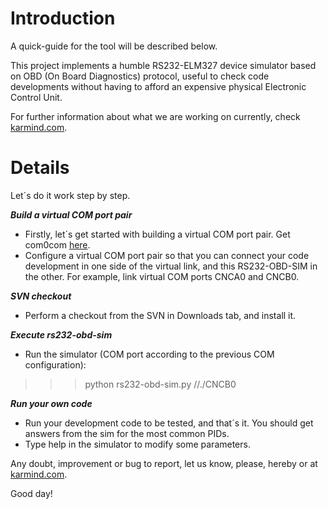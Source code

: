# Introduction #

A quick-guide for the tool will be described below.

This project implements a humble RS232-ELM327 device simulator based on OBD (On Board Diagnostics) protocol, useful to check code developments without having to afford an expensive physical Electronic Control Unit.

For further information about what we are working on currently, check [karmind.com](http://www.karmind.com).

# Details #

Let´s do it work step by step.

**_Build a virtual COM port pair_**
  * Firstly, let´s get started with building a virtual COM port pair. Get com0com [here](http://sourceforge.net/projects/com0com/).
  * Configure a virtual COM port pair so that you can connect your code development in one side of the virtual link, and this RS232-OBD-SIM in the other. For example, link virtual COM ports CNCA0 and CNCB0.

**_SVN checkout_**
  * Perform a checkout from the SVN in Downloads tab, and install it.

**_Execute rs232-obd-sim_**
  * Run the simulator (COM port according to the previous COM configuration):
> > > python rs232-obd-sim.py //./CNCB0

**_Run your own code_**
  * Run your development code to be tested, and that´s it. You should get answers from the sim for the most common PIDs.
  * Type help in the simulator to modify some parameters.

Any doubt, improvement or bug to report, let us know, please, hereby or at [karmind.com](http://www.karmind.com).

Good day!